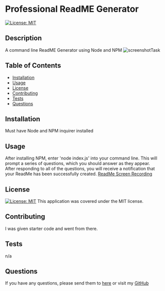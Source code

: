 # Professional ReadME Generator
  [![License: MIT](https://img.shields.io/badge/License-MIT-yellow.svg)](https://opensource.org/licenses/MIT)
  ## Description
  A command line ReadME Generator using Node and NPM
  ![screenshotTask](./assets/images/Screenshot%202024-04-26%20at%207.55.04 PM.png)
  ## Table of Contents
  * [Installation](#installation)
  * [Usage](#usage)
  * [License](#license)
  * [Contributing](#contributing)
  * [Tests](#tests)
  * [Questions](#questions)
  ## Installation
  Must have Node and NPM inquirer installed
  ## Usage
  After installing NPM, enter 'node index.js' into your command line. This will prompt a series of questions, which you should answer as they appear. After responding to all of the questions, you will receive a notification that your ReadMe has been successfully created. 
  [ReadMe Screen Recording](https://drive.google.com/file/d/1gS425CC9wpNkOPCoqXqzO5ikLHMSGPBG/view?usp=drive_link)
  ## License
  [![License: MIT](https://img.shields.io/badge/License-MIT-yellow.svg)](https://opensource.org/licenses/MIT)
  This application was covered under the MIT license.
  ## Contributing
  I was given starter code and went from there.
  ## Tests
  n/a
  ## Questions
  If you have any questions, please send them to [here](mailto:clarissamobley@me.com)
  or visit my [GitHub](https://github.com/ClarissaMobley)
